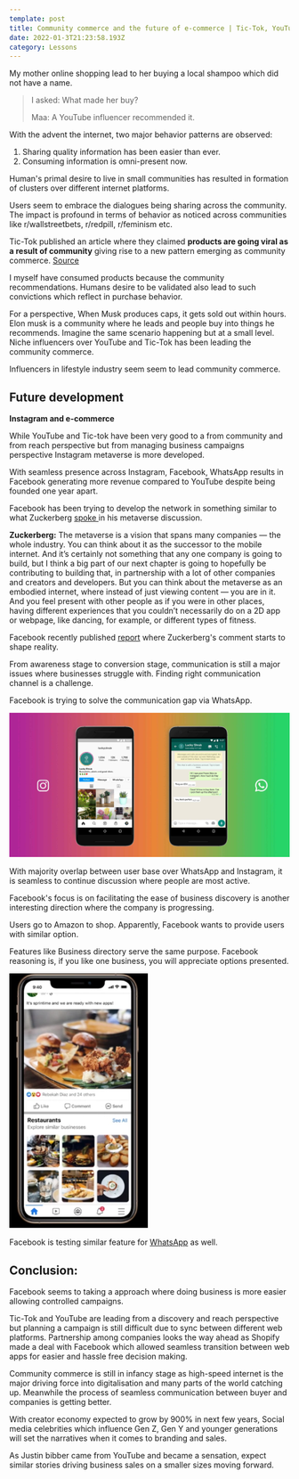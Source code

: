 ```yaml
---
template: post
title: Community commerce and the future of e-commerce | Tic-Tok, YouTube and Instagram
date: 2022-01-3T21:23:58.193Z
category: Lessons
---
```


My mother online shopping lead to her buying a local shampoo which did not have a name. 

> I asked: What made her buy?
>
> Maa: A YouTube influencer recommended it. 

With the advent the internet, two major behavior patterns are observed:

1. Sharing quality information has been easier than ever. 
2. Consuming information is omni-present now. 

Human's primal desire to live in small communities has resulted in formation of clusters over different internet platforms.

Users seem to embrace the dialogues being sharing across the community. The impact is profound in terms of behavior as noticed across communities like r/wallstreetbets, r/redpill, r/feminism etc.

Tic-Tok published an article where they claimed **products are going viral as a result of community** giving rise to a new pattern emerging as community commerce. [Source](https://www.tiktok.com/business/en-US/blog/community-commerce-tiktok-making-products-viral)

I myself have consumed products because the community recommendations. Humans desire to be validated also lead to such convictions which reflect in purchase behavior. 

For a perspective, When Musk produces caps, it gets sold out within hours. Elon musk is a community where he leads and people buy into things he recommends. Imagine the same scenario happening but at a small level. Niche influencers over YouTube and Tic-Tok has been leading the community commerce.

Influencers in lifestyle industry seem seem to lead community commerce. 

## Future development

**Instagram and e-commerce**

While YouTube and Tic-tok have been very good to a from community and from reach perspective but from managing business campaigns perspective Instagram metaverse is more developed. 

With seamless presence across Instagram, Facebook, WhatsApp results in Facebook generating more revenue compared to YouTube despite being founded one year apart. 

Facebook has been trying to develop the network in something similar to what Zuckerberg [spoke ](https://www.theverge.com/22588022/mark-zuckerberg-facebook-ceo-metaverse-interview)in his metaverse discussion.

 **Zuckerberg:** The metaverse is a vision that spans many companies — the whole industry. You can think about it as the successor to the mobile internet. And it’s certainly not something that any one company is going to build, but I think a big part of our next chapter is going to hopefully be contributing to building that, in partnership with a lot of other companies and creators and developers. But you can think about the metaverse as an embodied internet, where instead of just viewing content — you are in it. And you feel present with other people as if you were in other places, having different experiences that you couldn’t necessarily do on a 2D app or webpage, like dancing, for example, or different types of fitness.

Facebook recently published [report](https://www.facebook.com/business/news/introducing-products-for-the-next-era-of-personalized-experiences) where Zuckerberg's comment starts to shape reality. 

From awareness stage to conversion stage, communication is still a major issues where businesses struggle with. Finding right communication channel is a challenge.

Facebook is trying to solve the communication gap via WhatsApp.

![img](https://github.com/vavesparashar/blog/blob/master/src/assets/images/242123185_1221084118303928_6191054780633679594_n.jpg?raw=true)

With majority overlap between user base over WhatsApp and Instagram, it is seamless to continue discussion where people are most active. 

Facebook's focus is on facilitating the ease of business discovery is another interesting direction where the company is progressing. 

Users go to Amazon to shop. Apparently, Facebook wants to provide users with similar option. 

Features like Business directory serve the same purpose. Facebook reasoning is, if you like one business, you will appreciate options presented. 

![img](https://github.com/vavesparashar/blog/blob/master/src/assets/images/image.png?raw=true)

Facebook is testing similar feature for [WhatsApp](https://www.reuters.com/technology/whatsapp-launches-test-in-app-business-directory-2021-09-15/) as well. 

## Conclusion:

Facebook seems to taking a approach where doing business is more easier allowing controlled campaigns.

Tic-Tok and YouTube are leading from a discovery and reach perspective but planning a campaign is still difficult due to sync between different web platforms. Partnership among companies looks the way ahead as Shopify made a deal with Facebook which allowed seamless transition between web apps for easier and hassle free decision making. 

Community commerce is still in infancy stage as high-speed internet is the major driving force into digitalisation and many parts of the world catching up. Meanwhile the process of seamless communication between buyer and companies is getting better. 

With creator economy expected to grow by 900% in next few years, Social media celebrities which influence Gen Z, Gen Y and younger generations will set the narratives when it comes to branding and sales.

As Justin bibber came from YouTube and became a sensation, expect similar stories driving business sales on a smaller sizes moving forward.